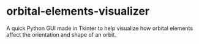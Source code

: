orbital-elements-visualizer
===========================

A quick Python GUI made in Tkinter to help visualize how orbital elements affect the orientation and shape of an orbit.
